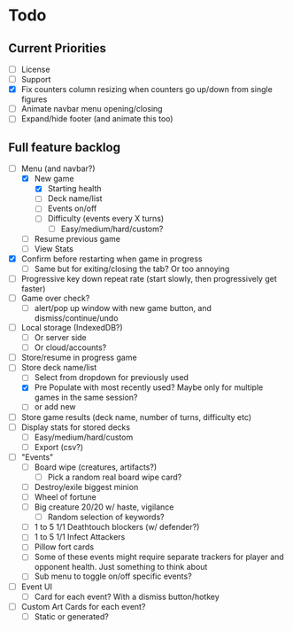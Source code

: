# Todo

## Current Priorities

- [ ] License
- [ ] Support
- [x] Fix counters column resizing when counters go up/down from single figures
- [ ] Animate navbar menu opening/closing
- [ ] Expand/hide footer (and animate this too)

## Full feature backlog

- [ ] Menu (and navbar?)
    - [x] New game
        - [x] Starting health
        - [ ] Deck name/list
        - [ ] Events on/off
        - [ ] Difficulty (events every X turns)
            - [ ] Easy/medium/hard/custom?
    - [ ] Resume previous game
    - [ ] View Stats
- [x] Confirm before restarting when game in progress
    - [ ] Same but for exiting/closing the tab? Or too annoying
- [ ] Progressive key down repeat rate (start slowly, then progressively get faster)
- [ ] Game over check?
    - [ ] alert/pop up window with new game button, and dismiss/continue/undo 
- [ ] Local storage (IndexedDB?)
    - [ ] Or server side
    - [ ] Or cloud/accounts?
- [ ] Store/resume in progress game
- [ ] Store deck name/list
    - [ ] Select from dropdown for previously used
    - [x] Pre Populate with most recently used? Maybe only for multiple games in the same session?
    - [ ] or add new
- [ ] Store game results (deck name, number of turns, difficulty etc)
- [ ] Display stats for stored decks
    - [ ] Easy/medium/hard/custom
    - [ ] Export (csv?)
- [ ] "Events"
    - [ ] Board wipe (creatures, artifacts?)
        - [ ] Pick a random real board wipe card?
    - [ ] Destroy/exile biggest minion
    - [ ] Wheel of fortune
    - [ ] Big creature 20/20 w/ haste, vigilance
        - [ ] Random selection of keywords?
    - [ ] 1 to 5 1/1 Deathtouch blockers (w/ defender?)
    - [ ] 1 to 5 1/1 Infect Attackers
    - [ ] Pillow fort cards
    - [ ] Some of these events might require separate trackers for player and opponent health. Just something to think about
    - [ ] Sub menu to toggle on/off specific events?
- [ ] Event UI
    - [ ] Card for each event? With a dismiss button/hotkey
- [ ] Custom Art Cards for each event?
    - [ ] Static or generated?
